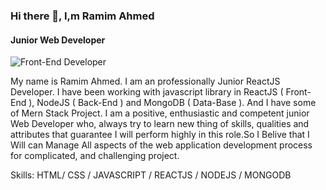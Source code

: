 ### Hi there 👋, I,m Ramim Ahmed
#### Junior Web Developer
![Front-End Developer](https://media-exp1.licdn.com/dms/image/C4E16AQEaqqFocz52Pg/profile-displaybackgroundimage-shrink_350_1400/0/1619964951705?e=1629936000&v=beta&t=fsi8bwZE7KA_-8O9MFjTw9aZOBOqVQCTa5cRj7hVPYk)

My name is Ramim Ahmed. I am an professionally Junior ReactJS Developer. I have been working with javascript library in ReactJS ( Front-End ), NodeJS ( Back-End ) and MongoDB ( Data-Base ). And I have some of Mern Stack Project. I am a positive, enthusiastic and competent junior Web Developer who, always try to learn new thing of skills, qualities and attributes that guarantee I will perform highly in this role.So I Belive that I Will can Manage All aspects of the web application development process for complicated, and  challenging project.


Skills: HTML/ CSS / JAVASCRIPT / REACTJS / NODEJS / MONGODB







